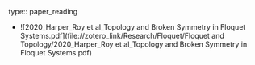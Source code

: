 type:: paper_reading

- ![2020_Harper_Roy et al_Topology and Broken Symmetry in Floquet Systems.pdf](file://zotero_link/Research/Floquet/Floquet and Topology/2020_Harper_Roy et al_Topology and Broken Symmetry in Floquet Systems.pdf)